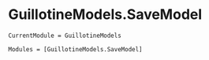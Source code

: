 # GuillotineModels.SaveModel

```@meta
CurrentModule = GuillotineModels
```

```@autodocs
Modules = [GuillotineModels.SaveModel]
```


